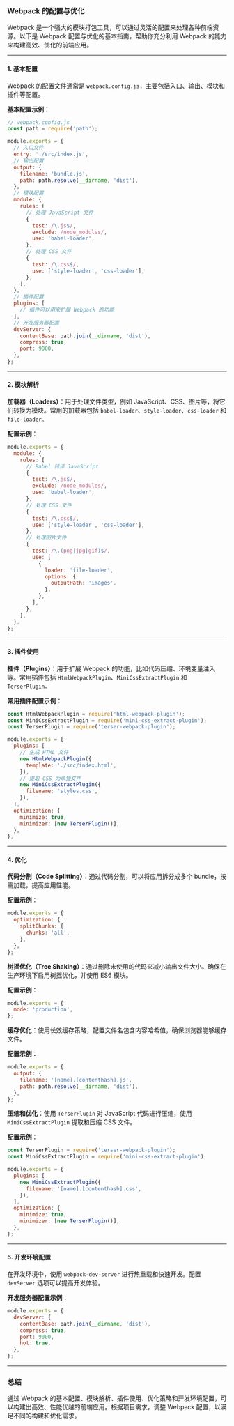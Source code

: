 ### Webpack 的配置与优化

Webpack 是一个强大的模块打包工具，可以通过灵活的配置来处理各种前端资源。以下是 Webpack 配置与优化的基本指南，帮助你充分利用 Webpack 的能力来构建高效、优化的前端应用。

---

#### **1. 基本配置**

Webpack 的配置文件通常是 `webpack.config.js`，主要包括入口、输出、模块和插件等配置。

**基本配置示例**：

```javascript
// webpack.config.js
const path = require('path');

module.exports = {
  // 入口文件
  entry: './src/index.js',
  // 输出配置
  output: {
    filename: 'bundle.js',
    path: path.resolve(__dirname, 'dist'),
  },
  // 模块配置
  module: {
    rules: [
      // 处理 JavaScript 文件
      {
        test: /\.js$/,
        exclude: /node_modules/,
        use: 'babel-loader',
      },
      // 处理 CSS 文件
      {
        test: /\.css$/,
        use: ['style-loader', 'css-loader'],
      },
    ],
  },
  // 插件配置
  plugins: [
    // 插件可以用来扩展 Webpack 的功能
  ],
  // 开发服务器配置
  devServer: {
    contentBase: path.join(__dirname, 'dist'),
    compress: true,
    port: 9000,
  },
};
```

---

#### **2. 模块解析**

**加载器（Loaders）**：用于处理文件类型，例如 JavaScript、CSS、图片等，将它们转换为模块。常用的加载器包括 `babel-loader`、`style-loader`、`css-loader` 和 `file-loader`。

**配置示例**：

```javascript
module.exports = {
  module: {
    rules: [
      // Babel 转译 JavaScript
      {
        test: /\.js$/,
        exclude: /node_modules/,
        use: 'babel-loader',
      },
      // 处理 CSS 文件
      {
        test: /\.css$/,
        use: ['style-loader', 'css-loader'],
      },
      // 处理图片文件
      {
        test: /\.(png|jpg|gif)$/,
        use: [
          {
            loader: 'file-loader',
            options: {
              outputPath: 'images',
            },
          },
        ],
      },
    ],
  },
};
```

---

#### **3. 插件使用**

**插件（Plugins）**：用于扩展 Webpack 的功能，比如代码压缩、环境变量注入等。常用插件包括 `HtmlWebpackPlugin`、`MiniCssExtractPlugin` 和 `TerserPlugin`。

**常用插件配置示例**：

```javascript
const HtmlWebpackPlugin = require('html-webpack-plugin');
const MiniCssExtractPlugin = require('mini-css-extract-plugin');
const TerserPlugin = require('terser-webpack-plugin');

module.exports = {
  plugins: [
    // 生成 HTML 文件
    new HtmlWebpackPlugin({
      template: './src/index.html',
    }),
    // 提取 CSS 为单独文件
    new MiniCssExtractPlugin({
      filename: 'styles.css',
    }),
  ],
  optimization: {
    minimize: true,
    minimizer: [new TerserPlugin()],
  },
};
```

---

#### **4. 优化**

**代码分割（Code Splitting）**：通过代码分割，可以将应用拆分成多个 bundle，按需加载，提高应用性能。

**配置示例**：

```javascript
module.exports = {
  optimization: {
    splitChunks: {
      chunks: 'all',
    },
  },
};
```

**树摇优化（Tree Shaking）**：通过删除未使用的代码来减小输出文件大小。确保在生产环境下启用树摇优化，并使用 ES6 模块。

**配置示例**：

```javascript
module.exports = {
  mode: 'production',
};
```

**缓存优化**：使用长效缓存策略，配置文件名包含内容哈希值，确保浏览器能够缓存文件。

**配置示例**：

```javascript
module.exports = {
  output: {
    filename: '[name].[contenthash].js',
    path: path.resolve(__dirname, 'dist'),
  },
};
```

**压缩和优化**：使用 `TerserPlugin` 对 JavaScript 代码进行压缩，使用 `MiniCssExtractPlugin` 提取和压缩 CSS 文件。

**配置示例**：

```javascript
const TerserPlugin = require('terser-webpack-plugin');
const MiniCssExtractPlugin = require('mini-css-extract-plugin');

module.exports = {
  plugins: [
    new MiniCssExtractPlugin({
      filename: '[name].[contenthash].css',
    }),
  ],
  optimization: {
    minimize: true,
    minimizer: [new TerserPlugin()],
  },
};
```

---

#### **5. 开发环境配置**

在开发环境中，使用 `webpack-dev-server` 进行热重载和快速开发。配置 `devServer` 选项可以提高开发体验。

**开发服务器配置示例**：

```javascript
module.exports = {
  devServer: {
    contentBase: path.join(__dirname, 'dist'),
    compress: true,
    port: 9000,
    hot: true,
  },
};
```

---

### 总结

通过 Webpack 的基本配置、模块解析、插件使用、优化策略和开发环境配置，可以构建出高效、性能优越的前端应用。根据项目需求，调整 Webpack 配置，以满足不同的构建和优化需求。